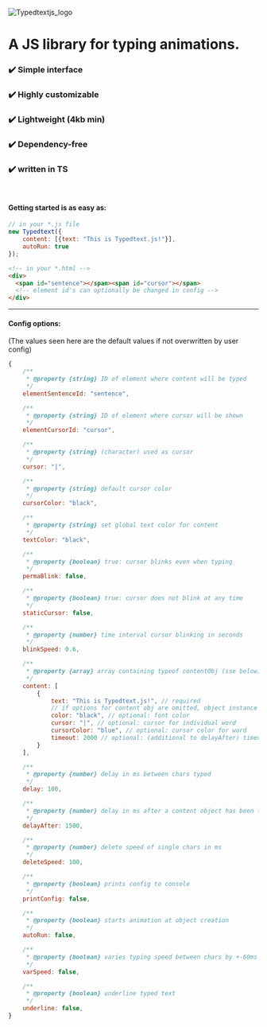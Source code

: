 ![Typedtextjs_logo](https://user-images.githubusercontent.com/86114549/208562376-057fad3c-73de-4c4d-b4e2-059d44401ec8.png)

# A JS library for typing animations.

### :heavy_check_mark: Simple interface

### :heavy_check_mark: Highly customizable

### :heavy_check_mark: Lightweight (4kb min)

### :heavy_check_mark: Dependency-free

###  :heavy_check_mark: written in TS
<br>

#### Getting started is as easy as:
```javascript
// in your *.js file
new Typedtext({
    content: [{text: "This is Typedtext.js!"}],
    autoRun: true
});
```

```html
<!-- in your *.html -->
<div>
  <span id="sentence"></span><span id="cursor"></span>
  <!-- element id's can optionally be changed in config -->
</div>
```

<hr>

#### Config options:
(The values seen here are the default values if not overwritten by user config)

```javascript
{
    /**
     * @property {string} ID of element where content will be typed
     */
    elementSentenceId: "sentence",

    /**
     * @property {string} ID of element where cursor will be shown
     */
    elementCursorId: "cursor",

    /**
     * @property {string} (character) used as cursor
     */
    cursor: "|",

    /**
     * @property {string} default cursor color
     */
    cursorColor: "black",

    /**
     * @property {string} set global text color for content
     */
    textColor: "black",

    /**
     * @property {boolean} true: cursor blinks even when typing
     */
    permaBlink: false,

    /**
     * @property {boolean} true: cursor does not blink at any time
     */
    staticCursor: false,

    /**
     * @property {number} time interval cursor blinking in seconds
     */
    blinkSpeed: 0.6,

    /**
     * @property {array} array containing typeof contentObj (sse below) with content to be typed and the respective options
     */
    content: [
        {
            text: "This is Typedtext.js!", // required
            // if options for content obj are omitted, object instance configs (default or user config if set) are used
            color: "black", // optional: font color
            cursor: "|", // optional: cursor for individual word
            cursorColor: "blue", // optional: cursor color for word
            timeout: 2000 // optional: (additional to delayAfter) timeout after word has been typed
        }
    ],

    /**
     * @property {number} delay in ms between chars typed
     */
    delay: 100,

    /**
     * @property {number} delay in ms after a content object has been typed / deleted and before it is deleted / the next is typed
     */
    delayAfter: 1500,

    /**
     * @property {number} delete speed of single chars in ms
     */
    deleteSpeed: 100,

    /**
     * @property {boolean} prints config to console
     */
    printConfig: false,

    /**
     * @property {boolean} starts animation at object creation
     */
    autoRun: false,

    /**
     * @property {boolean} varies typing speed between chars by +-60ms so typing looks more natural instead of linear speed
     */
    varSpeed: false,

    /**
     * @property {boolean} underline typed text
     */
    underline: false,
}
```

